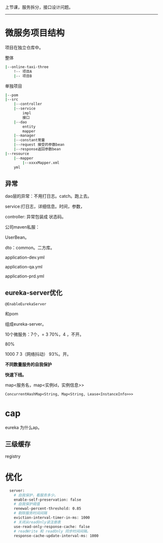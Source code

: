 上节课，服务拆分，接口设计问题。

---

# 微服务项目结构

项目在独立仓库中。

整体

```sh
|--online-taxi-three
	!-- 项目A
	|-- 项目B
```

单独项目

```sh
|--pom
|--src
	|--controller
	|--service
		impl
		接口
	|--dao
    	entity
    	mapper
    |--manager
    |--constant常量
    |--request 接受的参数bean
    |--response返回参数bean
|--resource
	|--mapper
		|--xxxxMapper.xml
	yml	
```



## 异常

dao层的异常：不用打日志。catch。跑上去。

service:打日志，详细信息。时间，参数，

controller: 异常包装成 状态码。



公司maven私服：

UserBean。

dto：common。二方库。





application-dev.yml

application-qa.yml

application-prd.yml



## eureka-server优化

```
@EnableEurekaServer
```

和pom



组成eureka-server。





10个微服务：7个，= 3    70%，4  ，不开。

80%

1000     7  3（网络抖动）    93%。开。



**不同数量服务的自我保护**

**快速下线。**



map<服务名，map<实例id，实例信息>>

```
ConcurrentHashMap<String, Map<String, Lease<InstanceInfo>>>
```



# cap

eureka 为什么ap。

## 三级缓存



registry

# 优化

```sh
  server:
  	# 自我保护，看服务多少。
    enable-self-preservation: false
    # 自我保护阈值
    renewal-percent-threshold: 0.85
    # 剔除服务时间间隔
    eviction-interval-timer-in-ms: 1000
    # 关闭从readOnly读注册表
    use-read-only-response-cache: false
    # readWrite 和 readOnly 同步时间间隔。
    response-cache-update-interval-ms: 1000
```





